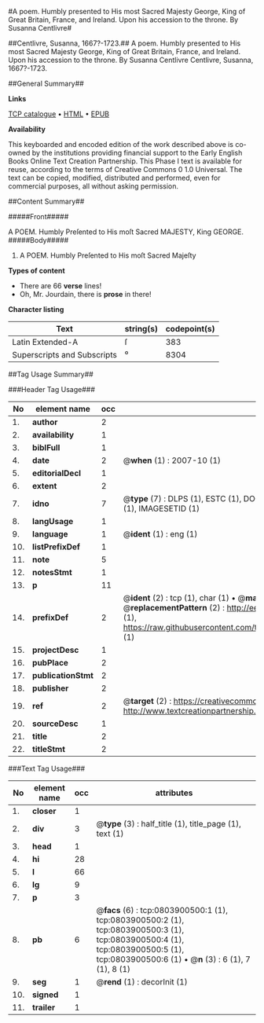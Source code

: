#A poem. Humbly presented to His most Sacred Majesty George, King of Great Britain, France, and Ireland. Upon his accession to the throne. By Susanna Centlivre#

##Centlivre, Susanna, 1667?-1723.##
A poem. Humbly presented to His most Sacred Majesty George, King of Great Britain, France, and Ireland. Upon his accession to the throne. By Susanna Centlivre
Centlivre, Susanna, 1667?-1723.

##General Summary##

**Links**

[TCP catalogue](http://www.ota.ox.ac.uk/tcp/)  • 
[HTML](http://tei.it.ox.ac.uk/tcp/Texts-HTML/free/004/004798030.html)  • 
[EPUB](http://tei.it.ox.ac.uk/tcp/Texts-EPUB/free/004/004798030.epub)

**Availability**

This keyboarded and encoded edition of the
	       work described above is co-owned by the institutions
	       providing financial support to the Early English Books
	       Online Text Creation Partnership. This Phase I text is
	       available for reuse, according to the terms of Creative
	       Commons 0 1.0 Universal. The text can be copied,
	       modified, distributed and performed, even for
	       commercial purposes, all without asking permission.


##Content Summary##

#####Front#####

A POEM. Humbly Preſented to His moſt Sacred MAJESTY, King GEORGE.
#####Body#####

1. A POEM. Humbly Preſented to His moſt Sacred Majeſty

**Types of content**

  * There are 66 **verse** lines!
  * Oh, Mr. Jourdain, there is **prose** in there!

**Character listing**


|Text|string(s)|codepoint(s)|
|---|---|---|
|Latin Extended-A|ſ|383|
|Superscripts             and Subscripts|⁰|8304|

##Tag Usage Summary##

###Header Tag Usage###

|No|element name|occ|attributes|
|---|---|---|---|
|1.|__author__|2||
|2.|__availability__|1||
|3.|__biblFull__|1||
|4.|__date__|2| @__when__ (1) : 2007-10 (1)|
|5.|__editorialDecl__|1||
|6.|__extent__|2||
|7.|__idno__|7| @__type__ (7) : DLPS (1), ESTC (1), DOCNO (1), TCP (1), GALEDOCNO (1), CONTENTSET (1), IMAGESETID (1)|
|8.|__langUsage__|1||
|9.|__language__|1| @__ident__ (1) : eng (1)|
|10.|__listPrefixDef__|1||
|11.|__note__|5||
|12.|__notesStmt__|1||
|13.|__p__|11||
|14.|__prefixDef__|2| @__ident__ (2) : tcp (1), char (1)  •  @__matchPattern__ (2) : ([0-9\-]+):([0-9IVX]+) (1), (.+) (1)  •  @__replacementPattern__ (2) : http://eebo.chadwyck.com/downloadtiff?vid=$1&page=$2 (1), https://raw.githubusercontent.com/textcreationpartnership/Texts/master/tcpchars.xml#$1 (1)|
|15.|__projectDesc__|1||
|16.|__pubPlace__|2||
|17.|__publicationStmt__|2||
|18.|__publisher__|2||
|19.|__ref__|2| @__target__ (2) : https://creativecommons.org/publicdomain/zero/1.0/ (1), http://www.textcreationpartnership.org/docs/. (1)|
|20.|__sourceDesc__|1||
|21.|__title__|2||
|22.|__titleStmt__|2||


###Text Tag Usage###

|No|element name|occ|attributes|
|---|---|---|---|
|1.|__closer__|1||
|2.|__div__|3| @__type__ (3) : half_title (1), title_page (1), text (1)|
|3.|__head__|1||
|4.|__hi__|28||
|5.|__l__|66||
|6.|__lg__|9||
|7.|__p__|3||
|8.|__pb__|6| @__facs__ (6) : tcp:0803900500:1 (1), tcp:0803900500:2 (1), tcp:0803900500:3 (1), tcp:0803900500:4 (1), tcp:0803900500:5 (1), tcp:0803900500:6 (1)  •  @__n__ (3) : 6 (1), 7 (1), 8 (1)|
|9.|__seg__|1| @__rend__ (1) : decorInit (1)|
|10.|__signed__|1||
|11.|__trailer__|1||
